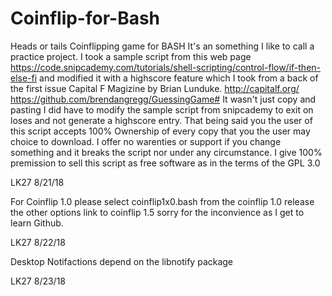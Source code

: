 # Coinflip-for-Bash
Heads or tails Coinflipping game for BASH
It's an something I like to call a practice project.
I took a sample script from this web page https://code.snipcademy.com/tutorials/shell-scripting/control-flow/if-then-else-fi 
and modified it with a highscore feature which I took from a back of the first issue Capital F Magizine by Brian Lunduke.
http://capitalf.org/
https://github.com/brendangregg/GuessingGame#
It wasn't just copy and pasting I did have to modify the sample script from snipcademy to exit on loses and not generate a highscore entry.
That being said you the user of this script accepts 100% Ownership of every copy that you the user may choice to download.
I offer no warenties or support if you change something and it breaks the script nor under any circumstance.
I give 100% premission to sell this script as free software as in the terms of the GPL 3.0

LK27 8/21/18

For Coinflip 1.0 please select coinflip1x0.bash from the coinflip 1.0 release the other options link to coinflip 1.5 sorry for the inconvience as I get to learn Github.

LK27 8/22/18

Desktop Notifactions depend on the libnotify package 

LK27 8/23/18
